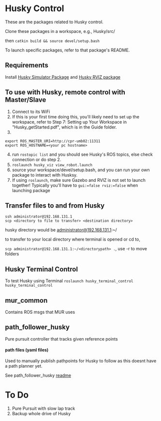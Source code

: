 # Husky Control

These are the packages related to Husky control.

Clone these packages in a workspace, e.g., Husky/src/

then `catkin build && source devel/setup.bash`

To launch specific packages, refer to that package's README.

## Requirements
Install [Husky Simulator Package](http://wiki.ros.org/husky_gazebo/Tutorials/Simulating%20Husky) and [Husky RVIZ package](http://wiki.ros.org/husky_control/Tutorials/Interfacing%20with%20Husky)

## To use with Husky, remote control with Master/Slave
1. Connect to its WiFi
2. If this is your first time doing this, you'll likely need to set up the workspace, refer to Step 7: Setting up Your Workspace in "Husky_getStarted.pdf", which is in the Guide folder.
3. 
```
export ROS_MASTER_URI=http://cpr-umb02:11311
export ROS_HOSTNAME=<your pc hostname>
```
4. run `rostopic list` and you should see Husky's ROS topics, else check connection or do step 2.
5. `roslaunch husky_viz view_robot.launch`
6. source your workspace/devel/setup.bash, and you can run your own package to interact with Husksy. 
7. If using `roslaunch`, make sure Gazebo and RVIZ is not set to launch together! Typically you'll have to `gui:=false rviz:=false` when launching package

## Transfer files to and from Husky
```
ssh administrator@192.168.131.1
scp <directory to file to transfer> <destination directory>
```

husky directory would be administrator@192.168.131.1:~/<directorypath>

to transfer to your local directory where terminal is opened or cd to,

`scp administrator@192.168.131.1:~/<directorypath> .`, use -r to move folders

## Husky Terminal Control
To test Husky using Terminal
`roslaunch husky_terminal_control husky_terminal_control`

## mur_common
Contains ROS msgs that MUR uses

## path_follower_husky
Pure pursuit controller that tracks given reference points

#### path files (yaml files)
Used to manually publish pathpoints for Husky to follow as this doesnt have a path planner yet.
  
See path_follower_husky [readme](https://github.com/MURDriverless/HuskyControl/blob/main/path_follower_husky/README.md)
  
# To Do
1. Pure Pursuit with slow lap track
2. Backup whole drive of Husky
